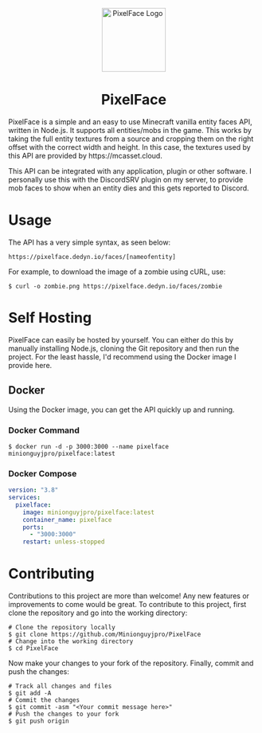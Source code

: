 <p align="center">
  <img src="https://github.com/user-attachments/assets/6dbe85a3-24cb-4f53-80a8-7f96cde5b55b" alt="PixelFace Logo" width="128"/>
</p>
<h1 align="center"/>PixelFace</h1>
PixelFace is a simple and an easy to use Minecraft vanilla entity faces API, written in Node.js. It supports all entities/mobs in the game. This works by taking the full entity textures from a source and cropping them on the right offset with the correct width and height. In this case, the textures used by this API are provided by https://mcasset.cloud.

This API can be integrated with any application, plugin or other software. I personally use this with the DiscordSRV plugin on my server, to provide mob faces to show when an entity dies and this gets reported to Discord.
# Usage
The API has a very simple syntax, as seen below:

```
https://pixelface.dedyn.io/faces/[nameofentity]
```

For example, to download the image of a zombie using cURL, use:

```
$ curl -o zombie.png https://pixelface.dedyn.io/faces/zombie
```
# Self Hosting
PixelFace can easily be hosted by yourself. You can either do this by manually installing Node.js, cloning the Git repository and then run the project. For the least hassle, I'd recommend using the Docker image I provide here.
## Docker
Using the Docker image, you can get the API quickly up and running.
### Docker Command
```
$ docker run -d -p 3000:3000 --name pixelface minionguyjpro/pixelface:latest
```
### Docker Compose
```yml
version: "3.8"
services:
  pixelface:
    image: minionguyjpro/pixelface:latest
    container_name: pixelface
    ports:
      - "3000:3000"
    restart: unless-stopped
```
# Contributing
Contributions to this project are more than welcome! Any new features or improvements to come would be great. To contribute to this project, first clone the repository and go into the working directory:

```
# Clone the repository locally
$ git clone https://github.com/Minionguyjpro/PixelFace
# Change into the working directory
$ cd PixelFace
```

Now make your changes to your fork of the repository. Finally, commit and push the changes:

```
# Track all changes and files
$ git add -A
# Commit the changes
$ git commit -asm "<Your commit message here>"
# Push the changes to your fork
$ git push origin
```